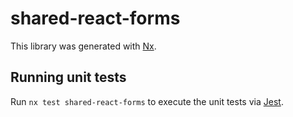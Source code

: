 # shared-react-forms

This library was generated with [Nx](https://nx.dev).

## Running unit tests

Run `nx test shared-react-forms` to execute the unit tests via [Jest](https://jestjs.io).
